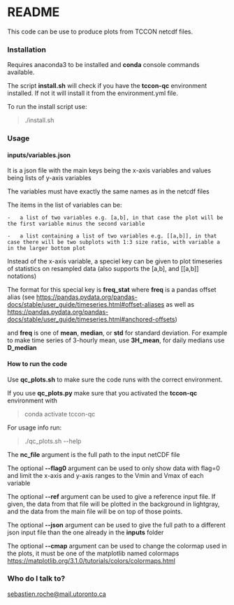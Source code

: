 # README #

This code can be use to produce plots from TCCON netcdf files.

### Installation ###

Requires anaconda3 to be installed and **conda** console commands available.

The script **install.sh** will check if you have the **tccon-qc** environment installed. If not it will install it from the environment.yml file.

To run the install script use:

> ./install.sh

### Usage ###

#### inputs/variables.json ####

It is a json file with the main keys being the x-axis variables and values being lists of y-axis variables

The variables must have exactly the same names as in the netcdf files

The items in the list of variables can be:

	-	a list of two variables e.g. [a,b], in that case the plot will be the first variable minus the second variable

	-	a list containing a list of two variables e.g. [[a,b]], in that case there will be two subplots with 1:3 size ratio, with variable a in the larger bottom plot

Instead of the x-axis variable, a speciel key can be given to plot timeseries of statistics on resampled data (also supports the [a,b], and [[a,b]] notations)

The format for this special key is **freq_stat** where **freq** is a pandas offset alias (see https://pandas.pydata.org/pandas-docs/stable/user_guide/timeseries.html#offset-aliases as well as https://pandas.pydata.org/pandas-docs/stable/user_guide/timeseries.html#anchored-offsets)

and **freq** is one of **mean**, **median**, or **std** for standard deviation. For example to make time series of 3-hourly mean, use **3H_mean**, for daily medians use **D_median**

#### How to run the code ####

Use **qc_plots.sh** to make sure the code runs with the correct environment.

If you use **qc_plots.py** make sure that you activated the **tccon-qc** environment with

> conda activate tccon-qc

For usage info run:

> ./qc_plots.sh --help

The **nc_file** argument is the full path to the input netCDF file

The optional **--flag0** argument can be used to only show data with flag=0 and limit the x-axis and y-axis ranges to the Vmin and Vmax of each variable

The optional **--ref** argument can be used to give a reference input file. If given, the data from that file will be plotted in the background in lightgray, and the data from the main file will be on top of those points.

The optional **--json** argument can be used to give the full path to a different json input file than the one already in the **inputs** folder

The optional **--cmap** argument can be used to change the colormap used in the plots, it must be one of the matplotlib named colormaps https://matplotlib.org/3.1.0/tutorials/colors/colormaps.html

### Who do I talk to? ###

sebastien.roche@mail.utoronto.ca